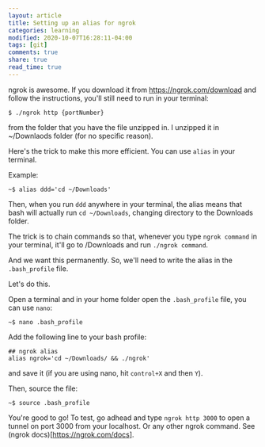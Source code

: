 ```yaml
---
layout: article
title: Setting up an alias for ngrok
categories: learning
modified: 2020-10-07T16:28:11-04:00
tags: [git]
comments: true
share: true
read_time: true
---
```


ngrok is awesome. If you download it from <https://ngrok.com/download> and follow the instructions, you'll still need to run in your terminal:

```
$ ./ngrok http {portNumber}
```

from the folder that you have the file unzipped in. I unzipped it in ~/Downlaods folder (for no specific reason).

Here's the trick to make this more efficient. You can use `alias` in your terminal.

Example: 
```
~$ alias ddd='cd ~/Downloads'
```

Then, when you run `ddd` anywhere in your terminal, the alias means that bash will actually run `cd ~/Downloads`, changing directory to the Downloads folder.

The trick is to chain commands so that, whenever you type `ngrok command` in your terminal, it'll go to /Downloads and run `./ngrok command`.

And we want this permanently. So, we'll need to write the alias in the `.bash_profile` file.


Let's do this.

Open a terminal and in your home folder open the `.bash_profile` file, you can use `nano`:

```
~$ nano .bash_profile
```

Add the following line to your bash profile:


```
## ngrok alias
alias ngrok='cd ~/Downloads/ && ./ngrok'
```

and save it (if you are using nano, hit `control+X` and then `Y`).

Then, source the file:
```
~$ source .bash_profile
```
You're good to go! To test, go adhead and type `ngrok http 3000` to open a tunnel on port 3000 from your localhost. Or any other ngrok command. See (ngrok docs)[https://ngrok.com/docs].